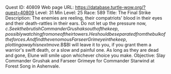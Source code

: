 Quest ID: 40809
Web page URL: https://database.turtle-wow.org/?quest=40809
Level: 31
Min Level: 25
Race: 589
Title: The Final Strike
Description: The enemies are reeling, their compatriots' blood in their eyes and their death-rattles in their ears. Do not let up the pressure now, $c. Seek the brutish Commander Grushak south of the keep, possibly watching from one of their towers. He should be separated from the bulk of the forces. And find the venomous Farseer Grimeye in the keep, plotting away his next move.$B$BI will leave it to you, if you grant them a warrior's swift death, or a slow and painful one. As long as they are dead and gone, Elune will smile upon whichever choice you make.
Objective: Slay Commander Grushak and Farseer Grimeye for Commander Starwind at Forest Song in Ashenvale.
